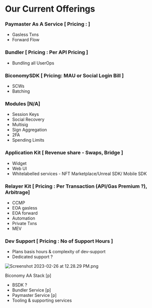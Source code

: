 # Our Current Offerings

### Paymaster As A Service [ Pricing :  ]

- Gasless Txns
- Forward Flow

### Bundler [ Pricing : Per API Pricing ]

- Bundling all UserOps

### BiconomySDK [ Pricing: MAU or Social Login Bill ]

- SCWs
- Batching

### Modules [N/A]

- Session Keys
- Social Recovery
- Multisig
- Sign Aggregation
- 2FA
- Spending Limits

### Application Kit [ Revenue share - Swaps, Bridge ]

- Widget
- Web UI
- Whitelabelled services - NFT Marketplace/Unreal SDK/ Mobile SDK

### Relayer Kit [ Pricing : Per Transaction (API/Gas Premium ?), Arbitrage]

- CCMP
- EOA gasless
- EOA forward
- Automation
- Private Txns
- MEV

### Dev Support [ Pricing : No of Support Hours ]

- Plans basis hours & complexity of dev-support
- Dedicated support ?

![Screenshot 2023-02-26 at 12.28.29 PM.png](Our%20Current%20Offerings%20c104b2b0b31442cca464326d75c90523/Screenshot_2023-02-26_at_12.28.29_PM.png)

Biconomy AA Stack [p]

- BSDK ?
- Bundler Service [p]
- Paymaster Service [p]
- Tooling & supporting services